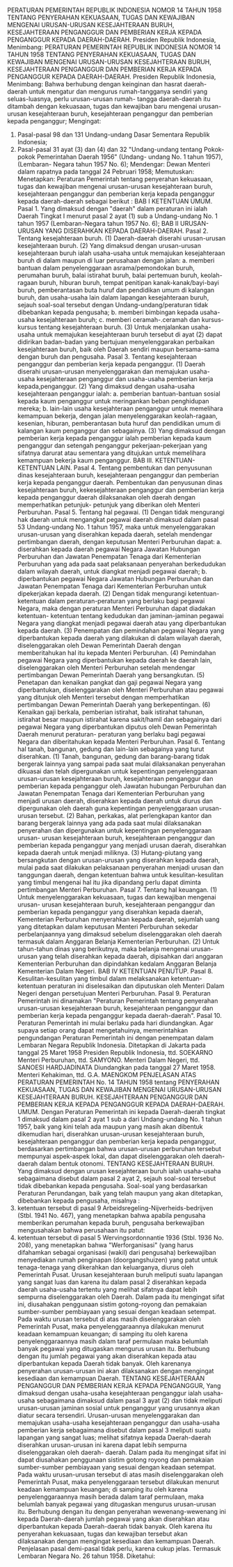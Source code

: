  PERATURAN PEMERINTAH REPUBLIK INDONESIA NOMOR 14 TAHUN 1958 TENTANG PENYERAHAN KEKUASAAN, TUGAS DAN KEWAJIBAN MENGENAI URUSAN-URUSAN KESEJAHTERAAN BURUH, KESEJAHTERAAN PENGANGGUR DAN PEMBERIAN KERJA KEPADA PENGANGGUR KEPADA DAERAH-DAERAH. Presiden Republik Indonesia, Menimbang: PERATURAN PEMERINTAH REPUBLIK INDONESIA NOMOR 14 TAHUN 1958 TENTANG PENYERAHAN KEKUASAAN, TUGAS DAN KEWAJIBAN MENGENAI URUSAN-URUSAN KESEJAHTERAAN BURUH, KESEJAHTERAAN PENGANGGUR DAN PEMBERIAN KERJA KEPADA PENGANGGUR KEPADA DAERAH-DAERAH. Presiden Republik Indonesia, Menimbang: Bahwa berhubung dengan keinginan dan hasrat daerah-daerah untuk mengatur dan mengurus rumah-tangganya sendiri yang seluas-luasnya, perlu urusan-urusan rumah- tangga daerah-daerah itu ditambah dengan kekuasaan, tugas dan kewajiban baru mengenai urusan-urusan kesejahteraan buruh, kesejahteraan penganggur dan pemberian kepada penganggur;
Mengingat:

1. Pasal-pasal 98 dan 131 Undang-undang Dasar Sementara Republik Indonesia;
2. Pasal-pasal 31 ayat (3) dan (4) dan 32 "Undang-undang tentang Pokok-pokok Pemerintahan Daerah 1956" (Undang- undang No. 1 tahun 1957), (Lembaran- Negara tahun 1957 No. 6); Mendengar: Dewan Menteri dalam rapatnya pada tanggal 24 Pebruari 1958; Memutuskan: Menetapkan: Peraturan Pemerintah tentang penyerahan kekuasaan, tugas dan kewajiban mengenai urusan-urusan kesejahteraan buruh, kesejahteraan penganggur dan pemberian kerja kepada penganggur kepada daerah-daerah sebagai berikut : BAB I KETENTUAN UMUM. Pasal 1. Yang dimaksud dengan "daerah" dalam peraturan ini ialah Daerah Tingkat I menurut pasal 2 ayat (1) sub a Undang-undang No. 1 tahun 1957 (Lembaran-Negara tahun 1957 No. 6); BAB II URUSAN-URUSAN YANG DISERAHKAN KEPADA DAERAH-DAERAH. Pasal 2. Tentang kesejahteraan buruh. (1) Daerah-daerah diserahi urusan-urusan kesejahteraan buruh. (2) Yang dimaksud dengan urusan-urusan kesejahteraan buruh ialah usaha-usaha untuk memajukan kesejahteraan buruh di dalam maupun di luar perusahaan dengan jalan:
a. memberi bantuan dalam penyelenggaraan asrama/pemondokan buruh, perumahan buruh, balai istirahat buruh, balai pertemuan buruh, keolah- ragaan buruh, hiburan buruh, tempat penitipan kanak-kanak/bayi-bayi buruh, pemberantasan buta huruf dan pendidikan umum di kalangan buruh, dan usaha-usaha lain dalam lapangan kesejahteraan buruh, sejauh soal-soal tersebut dengan Undang-undang/peraturan tidak dibebankan kepada pengusaha;
b. memberi bimbingan kepada usaha-usaha kesejahteraan buruh;
c. memberi ceramah-.ceramah dan kursus-kursus tentang kesejahteraan buruh. (3) Untuk menjalankan usaha-usaha untuk memajukan kesejahteraan buruh tersebut di ayat (2) dapat didirikan badan-badan yang bertujuan menyelenggarakan perbaikan kesejahteraan buruh, baik oleh Daerah sendiri maupun bersama-sama dengan buruh dan pengusaha. Pasal 3. Tentang kesejahteraan penganggur dan pemberian kerja kepada penganggur. (1) Daerah diserahi urusan-urusan menyelenggarakan dan memajukan usaha-usaha kesejahteraan penganggur dan usaha-usaha pemberian kerja kepada,penganggur. (2) Yang dimaksud dengan usaha-usaha kesejahteraan penganggur ialah:
a. pemberian bantuan-bantuan sosial kepada kaum penganggur untuk meringankan beban penghidupan mereka;
b. lain-lain usaha kesejahteraan penganggur untuk memelihara kemampuan bekerja, dengan jalan menyelenggarakan keolah-ragaan, kesenian, hiburan, pemberantasan buta huruf dan pendidikan umum di kalangan kaum penganggur dan sebagainya. (3) Yang dimaksud dengan pemberian kerja kepada penganggur ialah pemberian kepada kaum penganggur dan setengah penganggur pekerjaan-pekerjaan yang sifatnya darurat atau sementara yang ditujukan untuk memelihara kemampuan bekerja kaum penganggur. BAB III. KETENTUAN-KETENTUAN LAIN. Pasal 4. Tentang pembentukan dan penyusunan dinas kesejahteraan buruh, kesejahteraan penganggur dan pemberian kerja kepada penganggur daerah. Pembentukan dan penyusunan dinas kesejahteraan buruh, kekesejahteraan penganggur dan pemberian kerja kepada penganggur daerah dilaksanakan oleh daerah dengan memperhatikan petunjuk- petunjuk yang diberikan oleh Menteri Perburuhan. Pasal 5. Tentang hal pegawai. (1) Dengan tidak mengurangi hak daerah untuk mengangkat pegawai daerah dimaksud dalam pasal 53 Undang-undang No. 1 tahun 1957, maka untuk menyelenggarakan urusan-urusan yang diserahkan kepada daerah, setelah mendengar pertimbangan daerah, dengan keputusan Menteri Perburuhan dapat:
a. diserahkan kepada daerah pegawai Negara Jawatan Hubungan Perburuhan dan Jawatan Penempatan Tenaga dari Kementerian Perburuhan yang ada pada saat pelaksanaan penyerahan berkedudukan dalam wilayah daerah, untuk diangkat menjadi pegawai daerah;
b. diperbantukan pegawai Negara Jawatan Hubungan Perburuhan dan Jawatan Penempatan Tenaga dari Kementerian Perburuhan untuk dipekerjakan kepada daerah. (2) Dengan tidak mengurangi ketentuan-ketentuan dalam peraturan-peraturan yang berlaku bagi pegawai Negara, maka dengan peraturan Menteri Perburuhan dapat diadakan ketentuan- ketentuan tentang kedudukan dan jaminan-jaminan pegawai Negara yang diangkat menjadi pegawai daerah atau yang diperbantukan kepada daerah. (3) Penempatan dan pemindahan pegawai Negara yang diperbantukan kepada daerah yang dilakukan di dalam wilayah daerah, diselenggarakan oleh Dewan Pemerintah Daerah dengan memberitahukan hal itu kepada Menteri Perburuhan. (4) Pemindahan pegawai Negara yang diperbantukan kepada daerah ke daerah lain, diselenggarakan oleh Menteri Perburuhan setelah mendengar pertimbangan Dewan Pemerintah Daerah yang bersangkutan. (5) Penetapan dan kenaikan pangkat dan gaji pegawai Negara yang diperbantukan, diselenggarakan oleh Menteri Perburuhan atau pegawai yang ditunjuk oleh Menteri tersebut dengan memperhatikan pertimbangan Dewan Pemerintah Daerah yang berkepentingan. (6) Kenaikan gaji berkala, pemberian istirahat, baik istirahat tahunan, istirahat besar maupun istirahat karena sakit/hamil dan sebagainya dari pegawai Negara yang diperbantukan diputus oleh Dewan Pemerintah Daerah menurut peraturan- peraturan yang berlaku bagi pegawai Negara dan diberitahukan kepada Menteri Perburuhan. Pasal 6. Tentang hal tanah, bangunan, gedung dan lain-lain sebagainya yang turut diserahkan. (1) Tanah, bangunan, gedung dan barang-barang tidak bergerak lainnya yang sampai pada saat mulai dilaksanakan penyerahan dikuasai dan telah dipergunakan untuk kepentingan penyelenggaraan urusan-urusan kesejahteraan buruh, kesejahteraan penganggur dan pemberian kepada penganggur oleh Jawatan hubungan Perburuhan dan Jawatan Penempatan Tenaga dari Kementerian Perburuhan yang menjadi urusan daerah, diserahkan kepada daerah untuk diurus dan dipergunakan oleh daerah guna kepentingan penyelenggaraan urusan-urusan tersebut. (2) Bahan, perkakas, alat perlengkapan kantor dan barang bergerak lainnya yang ada pada saat mulai dilaksanakan penyerahan dan dipergunakan untuk kepentingan penyelenggaraan urusan- urusan kesejahteraan buruh, kesejahteraan penganggur dan pemberian kepada penganggur yang menjadi urusan daerah, diserahkan kepada daerah untuk menjadi miliknya. (3) Hutang-piutang yang bersangkutan dengan urusan-urusan yang diserahkan kepada daerah, mulai pada saat dilakukan pelaksanaan penyerahan menjadi urusan dan tanggungan daerah, dengan ketentuan bahwa untuk kesulitan-kesulitan yang timbul mengenai hal itu jika dipandang perlu dapat diminta pertimbangan Menteri Perburuhan. Pasal 7. Tentang hal keuangan. (1) Untuk menyelenggarakan kekuasaan, tugas dan kewajiban mengenai urusan- urusan kesejahteraan buruh, kesejahteraan penganggur dan pemberian kepada penganggur yang diserahkan kepada daerah, Kementerian Perburuhan menyerahkan kepada daerah, sejumlah uang yang ditetapkan dalam keputusan Menteri Perburuhan sekedar perbelanjaannya yang dimaksud sebelum diselenggarakan oleh daerah termasuk dalam Anggaran Belanja Kementerian Perburuhan. (2) Untuk tahun-tahun dinas yang berikutnya, maka belanja mengenai urusan-urusan yang telah diserahkan kepada daerah, dipisahkan dari anggaran Kementerian Perburuhan dan dipindahkan kedalam Anggaran Belanja Kementerian Dalam Negeri. BAB IV KETENTUAN PENUTUP. Pasal 8. Kesulitan-kesulitan yang timbul dalam melaksanakan ketentuan-ketentuan peraturan ini diselesaikan dan diputuskan oleh Menteri Dalam Negeri dengan persetujuan Menteri Perburuhan. Pasal 9. Peraturan Pemerintah ini dinamakan "Peraturan Pemerintah tentang penyerahan urusan-urusan kesejahteraan buruh, kesejahteraan penganggur dan pemberian kerja kepada penganggur kepada daerah-daerah". Pasal 10. Peraturan Pemerintah ini mulai berlaku pada hari diundangkan. Agar supaya setiap orang dapat mengetahuinya, memerintahkan pengundangan Peraturan Pemerintah ini dengan penempatan dalam Lembaran Negara Republik Indonesia. Ditetapkan di Jakarta pada tanggal 25 Maret 1958 Presiden Republik Indonesia, ttd. SOEKARNO Menteri Perburuhan, ttd. SAMYONO. Menteri Dalam Negeri, ttd. SANOESI HARDJADINATA Diundangkan pada tanggal 27 Maret 1958. Menteri Kehakiman, ttd. G.A. MAENGKOM PENJELASAN ATAS PERATURAN PEMERINTAH No. 14 TAHUN 1958 tentang PENYERAHAN KEKUASAAN, TUGAS DAN KEWAJIBAN MENGENAI URUSAN-URUSAN KESEJAHTERAAN BURUH. KESEJAHTERAAN PENGANGGUR DAN PEMBERIAN KERJA KEPADA PENGANGGUR KEPADA DAERAH-DAERAH. UMUM. Dengan Peraturan Pemerintah ini kepada Daerah-daerah tingkat 1 dimaksud dalam pasal 2 ayat 1 sub a dari Undang-undang No. 1 tahun 1957, baik yang kini telah ada maupun yang masih akan dibentuk dikemudian hari, diserahkan urusan-urusan kesejahteraan buruh, kesejahteraan penganggur dan pemberian kerja kepada penganggur, berdasarkan pertimbangan bahwa urusan-urusan perburuhan tersebut mempunyai aspek-aspek lokal, dan dapat diselenggarakan oleh daerah-daerah dalam bentuk otonomi. TENTANG KESEJAHTERAAN BURUH. Yang dimaksud dengan urusan kesejahteraan buruh ialah usaha-usaha sebagaimana disebut dalam pasal 2 ayat 2, sejauh soal-soal tersebut tidak dibebankan kepada pengusaha. Soal-soal yang berdasarkan Peraturan Perundangan, baik yang telah maupun yang akan ditetapkan, dibebankan kepada pengusaha, misalnya :
1. ketentuan tersebut di pasal 9 Arbeidsregeling-Nijverheids-bedrijven (Stbl. 1941 No. 467), yang menetapkan bahwa apabila pengusaha memberikan perumahan kepada buruh, pengusaha berkewajiban mengusahakan bahwa perusahaan itu patut:
2. ketentuan tersebut di pasal 5 Wervingsordonnantie 1936 (Stbl. 1936 No. 208), yang menetapkan bahwa "Werforganisasi" (yang harus difahamkan sebagai organisasi (wakil) dari pengusaha) berkewajiban menyediakan rumah penginapan (doorgangshuizen) yang patut untuk tenaga-tenaga yang dikerahkan dan keluarganya, diurus oleh Pemerintah Pusat. Urusan kesejahteraan buruh meliputi suatu lapangan yang sangat luas dan karena itu dalam pasal 2 diserahkan kepada daerah usaha-usaha tertentu yang melihat sifatnya dapat lebih sempurna diselenggarakan oleh Daerah. Dalam pada itu mengingat sifat ini, diusahakan penggunaan sistim gotong-royong dan pemakaian sumber-sumber pembiayaan yang sesuai dengan keadaan setempat. Pada waktu urusan tersebut di atas masih diselenggarakan oleh Pemerintah Pusat, maka penyelenggaraannya dilakukan menurut keadaan kemampuan keuangan; di samping itu oleh karena penyelenggaraannya masih dalam taraf permulaan maka belumlah banyak pegawai yang ditugaskan mengurus urusan itu. Berhubung dengan itu jumlah pegawai yang akan diserahkan kepada atau diperbantukan kepada Daerah tidak banyak. Oleh karenanya penyerahan urusan-urusan ini akan dilaksanakan dengan mengingat kesediaan dan kemampuan Daerah. TENTANG KESEJAHTERAAN PENGANGGUR DAN PEMBERIAN KERJA KEPADA PENGANGGUR, Yang dimaksud dengan usaha-usaha kesejahteraan penganggur ialah usaha- usaha sebagaimana dimaksud dalam pasal 3 ayat (2) dan tidak meliputi urusan-urusan jaminan sosial untuk penganggur yang urusannya akan diatur secara tersendiri. Urusan-urusan menyelenggarakan dan memajukan usaha-usaha kesejahteraan penganggur dan usaha-usaha pemberian kerja sebagaimana disebut dalam pasal 3 meliputi suatu lapangan yang sangat luas; melihat sifatnya kepada Daerah-daerah diserahkan urusan-urusan ini karena dapat lebih sempurna diselenggarakan oleh daerah- daerah. Dalam pada itu mengingat sifat ini dapat diusahakan penggunaan sistim gotong royong dan pemakaian sumber-sumber pembiayaan yang sesuai dengan keadaan setempat. Pada waktu urusan-urusan tersebut di atas masih diselenggarakan oleh Pemerintah Pusat, maka penyelenggaraan tersebut dilakukan menurut keadaan kemampuan keuangan; di samping itu oleh karena penyelenggaraannya masih berada dalam taraf permulaan, maka belumlah banyak pegawai yang ditugaskan mengurus urusan-urusan itu. Berhubung dengan itu dengan penyerahan wewenang-wewenang ini kepada Daerah-daerah jumlah pegawai yang akan diserahkan atau diperbantukan kepada Daerah-daerah tidak banyak. Oleh karena itu penyerahan kekuasaan, tugas dan kewajiban tersebut akan dilaksanakan dengan mengingat kesediaan dan kemampuan Daerah. Penjelasan pasal demi-pasal tidak perlu, karena cukup jelas. Termasuk Lembaran Negara No. 26 tahun 1958. Diketahui: